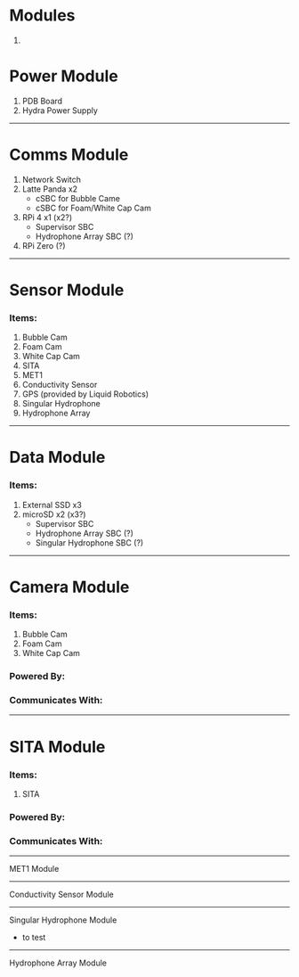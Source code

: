 # Modules
1. 

# Power Module
1. PDB Board
2. Hydra Power Supply

******************************************

# Comms Module
1. Network Switch
2. Latte Panda x2
    - cSBC for Bubble Came
    - cSBC for Foam/White Cap Cam
3. RPi 4 x1 (x2?)
    - Supervisor SBC
    - Hydrophone Array SBC (?)
4. RPi Zero (?)

******************************************

# Sensor Module
### Items:   
1. Bubble Cam
2. Foam Cam
3. White Cap Cam
4. SITA
5. MET1
6. Conductivity Sensor
7. GPS (provided by Liquid Robotics)
8. Singular Hydrophone
9. Hydrophone Array

******************************************

# Data Module
### Items:
1. External SSD x3
2. microSD x2 (x3?)
    - Supervisor SBC
    - Hydrophone Array SBC (?)
    - Singular Hydrophone SBC (?)

******************************************

# Camera Module
### Items:
1. Bubble Cam
2. Foam Cam
3. White Cap Cam

### Powered By:

### Communicates With: 

******************************************

# SITA Module
### Items:
1. SITA

### Powered By:

### Communicates With:

******************************************

MET1 Module

******************************************

Conductivity Sensor Module

******************************************

Singular Hydrophone Module
- to test 

******************************************

Hydrophone Array Module
